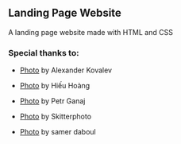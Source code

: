 ## Landing Page Website 
A landing page website made with HTML and CSS

### Special thanks to: 
- [Photo](https://www.pexels.com/photo/pattern-texture-wall-design-1585710/) by Alexander Kovalev

- [Photo](https://www.pexels.com/photo/selective-focus-photography-of-pink-petaled-flower-in-bloom-1179863/) by Hiếu Hoàng

- [Photo](https://www.pexels.com/photo/close-up-photo-of-blue-flower-6504730/) by Petr Ganaj

- [Photo](https://www.pexels.com/photo/photo-of-sunflower-589698/) by Skitterphoto

- [Photo](https://www.pexels.com/photo/close-up-photography-of-white-tulip-960780/) by  samer daboul